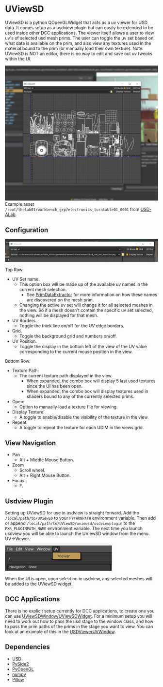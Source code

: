 # UViewSD

UViewSD is a python QOpenGLWidget that acts as a uv viewer for USD data. It comes setup as a usdview plugin but can easily be extended to be used inside other DCC applications.
The viewer itself allows a user to view uv's of selected usd mesh prims. The user can toggle the uv set based on what data is available on the prim, and also view any textures used in the material bound to the prim (or manually load their own texture).
Note: UViewSD is NOT an editor, there is no way to edit and save out uv tweaks within the UI.

![UViewSD UI](./resources/uviewsd_ui.png)
Example asset `/root/thelab01/workbench_grp/electronics_turntable01_0001` from [USD-ALab](https://animallogic.com/usd-alab/).

## Configuration
![UViewSD Configuration](./resources/uviewsd_configuration.png)

Top Row:
- UV Set name.
    - This option box will be made up of the available uv names in the current mesh selection.
        - See [PrimDataExtractor](https://github.com/DanielSpringall/UViewSD/blob/main/uviewsd/core/usdextractor.py) for more information on how these names are discovered on the mesh prim.
    - Changing the active uv set will change it for all selected meshes in the view. So if a mesh doesn't contain the specific uv set selected, nothing will be displayed for that mesh.
- UV Borders.
    - Toggle the thick line on/off for the UV edge borders.
- Grid.
    - Toggle the background grid and numbers on/off.
- UV Position.
    - Toggle the display in the bottom left of the view of the UV value corresponding to the current mouse position in the view.

Bottom Row:
- Texture Path:
    - The current texture path displayed in the view.
        - When expanded, the combo box will display 5 last used textures since the UI has been open.
        - When expanded, the combo box will display textures used in shaders bound to any of the currently selected prims.
- Open:
    - Option to manually load a texture file for viewing.
- Display Texture:
    - A toggle to enable/disable the visibility of the texture in the view.
- Repeat:
    - A toggle to repeat the texture for each UDIM in the views grid.

## View Navigation
- Pan
    - Alt + Middle Mouse Button.
- Zoom
    - Scroll wheel.
    - Alt + Right Mouse Button.
- Focus
    - F.

## Usdview Plugin
Setting up UViewSD for use in usdview is straight forward. Add the `/local/path/to/UViewSD` to your `PYTHONPATH` environment variable. Then add or append `/local/path/to/UViewSD/uviewsd/usdviewplugin` to the `PXR_PLUGINPATH_NAME` environment variable. The next time you launch usdview you will be able to launch the UViewSD window from the menu. UV->Viewer.

![Usdview Menu](./resources/usdview_menu.png)

When the UI is open, upon selection in usdview, any selected meshes will be added to the UViewSD widget.

## DCC Applications
There is no explicit setup currently for DCC applications, to create one you can use [UViewSDWindow/UViewSDWidget](https://github.com/DanielSpringall/UViewSD/blob/main/uviewsd/widget.py).
For a minimum setup you will need to work out how to pass the usd stage to the window class, and how to pass the prim paths of the prims in the stage you want to view.
You can look at an example of this in the [USDViewerUVWindow](https://github.com/DanielSpringall/UViewSD/blob/main/uviewsd/usdviewplugin/window.py).

## Dependencies
- [USD](https://github.com/PixarAnimationStudios/USD)
- [PySide2](http://wiki.qt.io/PySide2)
- [PyOpenGL](https://pypi.python.org/pypi/PyOpenGL/)
- [numpy](https://numpy.org/)
- [Pillow](https://github.com/python-pillow/Pillow/)
